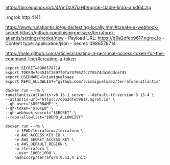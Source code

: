 
https://bin.equinox.io/c/4VmDzA7iaHb/ngrok-stable-linux-amd64.zip

./ngrok http 4141

https://www.runatlantis.io/guide/testing-locally.html#create-a-webhook-secret
https://github.com/luismiguelsaez/terraform-atlantis/settings/hooks/new
    - Payload URL: https://d0a2dfeb9617.ngrok.io
    - Content type: application/json
    - Secret: 0986578714

https://help.github.com/articles/creating-a-personal-access-token-for-the-command-line/#creating-a-token

```
export SECRET=0986578714
export TOKEN=7e4535f2897f0fa747962fc7f0574da10ddce745
export USERNAME=luismiguelsaez
export REPO_ALLOWLIST="github.com/luismiguelsaez/terraform-atlantis"
```

```
docker run --rm \
runatlantis/atlantis:v0.15.1 server --default-tf-version 0.13.4 \
--atlantis-url="https://d0a2dfeb9617.ngrok.io" \
--gh-user="$USERNAME" \
--gh-token="$TOKEN" \
--gh-webhook-secret="$SECRET" \
--repo-allowlist="$REPO_ALLOWLIST"
```

```
docker run --rm \
    -v $PWD/terraform:/terraform \
    -e AWS_ACCESS_KEY_ID \
    -e AWS_SECRET_ACCESS_KEY \
    -e AWS_DEFAULT_REGION \
    -w /terraform \
    --user 1000:1000 \
    hashicorp/terraform:0.13.4 init
```
